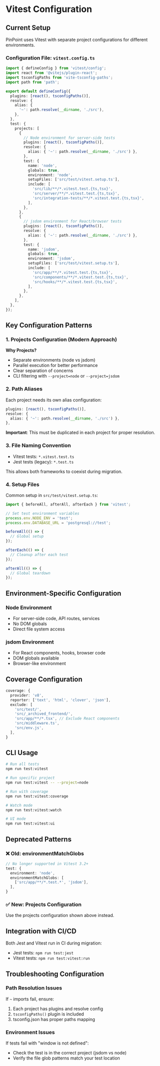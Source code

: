 # Vitest Configuration

## Current Setup

PinPoint uses Vitest with separate project configurations for different environments.

### Configuration File: `vitest.config.ts`

```typescript
import { defineConfig } from 'vitest/config';
import react from '@vitejs/plugin-react';
import tsconfigPaths from 'vite-tsconfig-paths';
import path from 'path';

export default defineConfig({
  plugins: [react(), tsconfigPaths()],
  resolve: {
    alias: {
      '~': path.resolve(__dirname, './src'),
    },
  },
  test: {
    projects: [
      {
        // Node environment for server-side tests
        plugins: [react(), tsconfigPaths()],
        resolve: {
          alias: { '~': path.resolve(__dirname, './src') },
        },
        test: {
          name: 'node',
          globals: true,
          environment: 'node',
          setupFiles: ['src/test/vitest.setup.ts'],
          include: [
            'src/lib/**/*.vitest.test.{ts,tsx}',
            'src/server/**/*.vitest.test.{ts,tsx}',
            'src/integration-tests/**/*.vitest.test.{ts,tsx}',
          ],
        },
      },
      {
        // jsdom environment for React/browser tests
        plugins: [react(), tsconfigPaths()],
        resolve: {
          alias: { '~': path.resolve(__dirname, './src') },
        },
        test: {
          name: 'jsdom',
          globals: true,
          environment: 'jsdom',
          setupFiles: ['src/test/vitest.setup.ts'],
          include: [
            'src/app/**/*.vitest.test.{ts,tsx}',
            'src/components/**/*.vitest.test.{ts,tsx}',
            'src/hooks/**/*.vitest.test.{ts,tsx}',
          ],
        },
      },
    ],
  },
});
```

## Key Configuration Patterns

### 1. Projects Configuration (Modern Approach)

**Why Projects?**
- Separate environments (node vs jsdom)
- Parallel execution for better performance
- Clear separation of concerns
- CLI filtering with `--project=node` or `--project=jsdom`

### 2. Path Aliases

Each project needs its own alias configuration:
```typescript
plugins: [react(), tsconfigPaths()],
resolve: {
  alias: { '~': path.resolve(__dirname, './src') },
},
```

**Important**: This must be duplicated in each project for proper resolution.

### 3. File Naming Convention

- Vitest tests: `*.vitest.test.ts`
- Jest tests (legacy): `*.test.ts`

This allows both frameworks to coexist during migration.

### 4. Setup Files

Common setup in `src/test/vitest.setup.ts`:
```typescript
import { beforeAll, afterAll, afterEach } from 'vitest';

// Set test environment variables
process.env.NODE_ENV = 'test';
process.env.DATABASE_URL = 'postgresql://test';

beforeAll(() => {
  // Global setup
});

afterEach(() => {
  // Cleanup after each test
});

afterAll(() => {
  // Global teardown
});
```

## Environment-Specific Configuration

### Node Environment
- For server-side code, API routes, services
- No DOM globals
- Direct file system access

### jsdom Environment
- For React components, hooks, browser code
- DOM globals available
- Browser-like environment

## Coverage Configuration

```typescript
coverage: {
  provider: 'v8',
  reporter: ['text', 'html', 'clover', 'json'],
  exclude: [
    'src/test/',
    'src/_archived_frontend/',
    'src/app/**/*.tsx', // Exclude React components
    'src/middleware.ts',
    'src/env.js',
  ],
}
```

## CLI Usage

```bash
# Run all tests
npm run test:vitest

# Run specific project
npm run test:vitest -- --project=node

# Run with coverage
npm run test:vitest:coverage

# Watch mode
npm run test:vitest:watch

# UI mode
npm run test:vitest:ui
```

## Deprecated Patterns

### ❌ Old: environmentMatchGlobs
```typescript
// No longer supported in Vitest 3.2+
test: {
  environment: 'node',
  environmentMatchGlobs: [
    ['src/app/**/*.test.*', 'jsdom'],
  ],
}
```

### ✅ New: Projects Configuration
Use the projects configuration shown above instead.

## Integration with CI/CD

Both Jest and Vitest run in CI during migration:
- Jest tests: `npm run test:jest`
- Vitest tests: `npm run test:vitest:run`

## Troubleshooting Configuration

### Path Resolution Issues
If `~` imports fail, ensure:
1. Each project has plugins and resolve config
2. `tsconfigPaths()` plugin is included
3. tsconfig.json has proper paths mapping

### Environment Issues
If tests fail with "window is not defined":
- Check the test is in the correct project (jsdom vs node)
- Verify the file glob patterns match your test location